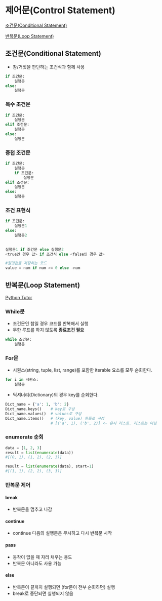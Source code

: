 # 제어문(Control Statement)

[조건문(Conditional Statement)](#조건문conditional-statement)

[반복문(Loop Statement)](#반복문loop-statement)

## 조건문(Conditional Statement)

- 참/거짓을 판단하는 조건식과 함께 사용

```python
if 조건문:
    실행문
else:
    실행문
```

### 복수 조건문

```python
if 조건문:
    실행문
elif 조건문:
    실행문
else:
    실행문
```

### 중첩 조건문

```python
if 조건문:
    실행문
    if 조건문:
        실행문
elif 조건문:
    실행문
else:
    실행문
```

### 조건 표현식

```python
if 조건문:
    실행문1
else:
    실행문2
    
    
실행문1 if 조건문 else 실행문2
<true인 경우 값> if 조건식 else <false인 경우 값>

#절댓값을 저장하는 코드
value = num if num >= 0 else -num
```



## 반복문(Loop Statement)

[Python Tutor](https://pythontutor.com/visualize.html#mode=edit)

### While문

- 조건문인 참일 경우 코드를 반복해서 실행
- 무한 루프를 하지 않도록 **종료조건 필요**

```python
while 조건문:
    실행문
```

### For문

- 시퀀스(string, tuple, list, range)를 포함한 iterable 요소를 모두 순회한다.

```python
for i in 시퀀스:
    실행문
```

- 딕셔너리(Dictionary)의 경우 key를 순회한다.

```python
Dict_name = {'a': 1, 'b': 2}
Dict_name.keys() 	# key로 구성
Dict_name.values() 	# values로 구성
Dict_name.items()	# (key, value) 튜플로 구성
					# [('a', 1), ('b', 2)] <- 유사 리스트. 리스트는 아님
```

### enumerate 순회

```python
data = [1, 2, 3]
result = list(enumerate(data))
#[(0, 1), (1, 2), (2, 3)]

result = list(enumerate(data), start=1)
#[(1, 1), (2, 2), (3, 3)]
```

### 반복문 제어

#### break

- 반복문을 멈추고 나감

#### continue

- continue 다음의 실행문은 무시하고 다시 반복문 시작

#### pass

- 동작이 없을 때 자리 채우는 용도
- 반복문 아니라도 사용 가능

#### else

- 반복문이 끝까지 실행되면 (for문이 전부 순회하면) 실행
- break로 중단되면 실행되지 않음
